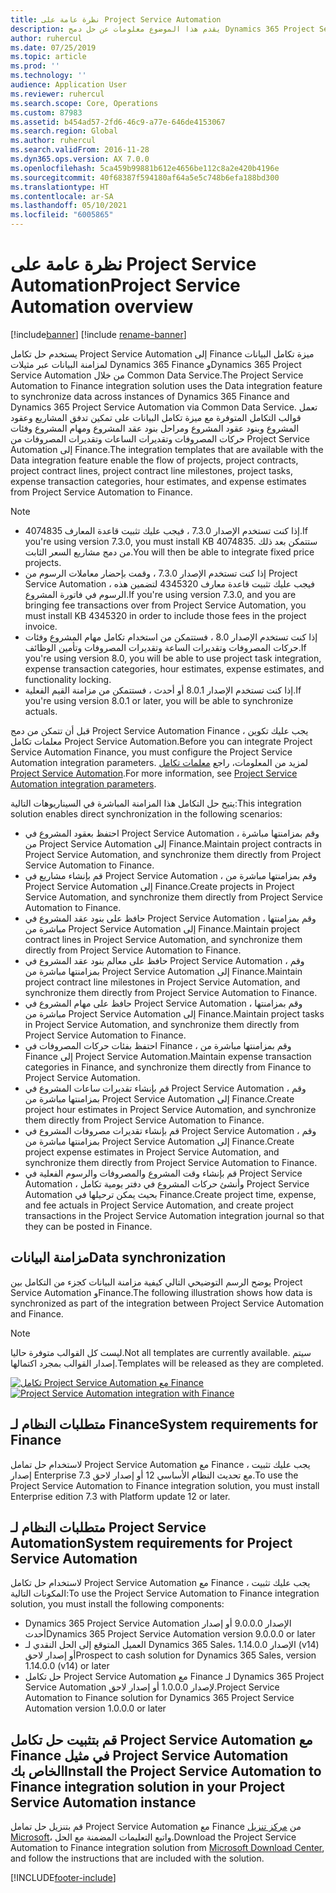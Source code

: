 ```yaml
---
title: نظرة عامة على Project Service Automation
description: يقدم هذا الموضوع معلومات عن حل دمج Dynamics 365 Project Service Automation في Dynamics 365 Finance.
author: ruhercul
ms.date: 07/25/2019
ms.topic: article
ms.prod: ''
ms.technology: ''
audience: Application User
ms.reviewer: ruhercul
ms.search.scope: Core, Operations
ms.custom: 87983
ms.assetid: b454ad57-2fd6-46c9-a77e-646de4153067
ms.search.region: Global
ms.author: ruhercul
ms.search.validFrom: 2016-11-28
ms.dyn365.ops.version: AX 7.0.0
ms.openlocfilehash: 5ca459b99881b612e4656be112c8a2e420b4196e
ms.sourcegitcommit: 40f68387f594180af64a5e5c748b6efa188bd300
ms.translationtype: HT
ms.contentlocale: ar-SA
ms.lasthandoff: 05/10/2021
ms.locfileid: "6005865"
---
```

# <a name="project-service-automation-overview"></a><span data-ttu-id="636db-103">نظرة عامة على Project Service Automation</span><span class="sxs-lookup"><span data-stu-id="636db-103">Project Service Automation overview</span></span>

[!include[banner](../includes/banner.md)]
[!include [rename-banner](~/includes/cc-data-platform-banner.md)]

<span data-ttu-id="636db-104">يستخدم حل تكامل Project Service Automation إلى Finance ميزة تكامل البيانات لمزامنة البيانات عبر مثيلات Dynamics 365 Finance وDynamics 365 Project Service Automation من خلال Common Data Service.</span><span class="sxs-lookup"><span data-stu-id="636db-104">The Project Service Automation to Finance integration solution uses the Data integration feature to synchronize data across instances of Dynamics 365 Finance and Dynamics 365 Project Service Automation via Common Data Service.</span></span> <span data-ttu-id="636db-105">تعمل قوالب التكامل المتوفرة مع ميزة تكامل البيانات على تمكين تدفق المشاريع وعقود المشروع وبنود عقود المشروع ومراحل بنود عقد المشروع ومهام المشروع وفئات حركات المصروفات وتقديرات الساعات وتقديرات المصروفات من Project Service Automation إلى Finance.</span><span class="sxs-lookup"><span data-stu-id="636db-105">The integration templates that are available with the Data integration feature enable the flow of projects, project contracts, project contract lines, project contract line milestones, project tasks, expense transaction categories, hour estimates, and expense estimates from Project Service Automation to Finance.</span></span>

> [!NOTE]
> - <span data-ttu-id="636db-106">إذا كنت تستخدم الإصدار 7.3.0 ، فيجب عليك تثبيت قاعدة المعارف 4074835.</span><span class="sxs-lookup"><span data-stu-id="636db-106">If you're using version 7.3.0, you must install KB 4074835.</span></span> <span data-ttu-id="636db-107">ستتمكن بعد ذلك من دمج مشاريع السعر الثابت.</span><span class="sxs-lookup"><span data-stu-id="636db-107">You will then be able to integrate fixed price projects.</span></span>
> - <span data-ttu-id="636db-108">إذا كنت تستخدم الإصدار 7.3.0 ، وقمت بإحضار معاملات الرسوم من Project Service Automation ، فيجب عليك تثبيت قاعدة معارف 4345320 لتضمين هذه الرسوم في فاتورة المشروع.</span><span class="sxs-lookup"><span data-stu-id="636db-108">If you're using version 7.3.0, and you are bringing fee transactions over from Project Service Automation, you must install KB 4345320 in order to include those fees in the project invoice.</span></span>
> - <span data-ttu-id="636db-109">إذا كنت تستخدم الإصدار 8.0 ، فستتمكن من استخدام تكامل مهام المشروع وفئات حركات المصروفات وتقديرات الساعة وتقديرات المصروفات وتأمين الوظائف.</span><span class="sxs-lookup"><span data-stu-id="636db-109">If you're using version 8.0, you will be able to use project task integration, expense transaction categories, hour estimates, expense estimates, and functionality locking.</span></span>
> - <span data-ttu-id="636db-110">إذا كنت تستخدم الإصدار 8.0.1 أو أحدث ، فستتمكن من مزامنة القيم الفعلية.</span><span class="sxs-lookup"><span data-stu-id="636db-110">If you're using version 8.0.1 or later, you will be able to synchronize actuals.</span></span>

<span data-ttu-id="636db-111">قبل أن تتمكن من دمج Project Service Automation Finance ، يجب عليك تكوين معلمات تكامل Project Service Automation.</span><span class="sxs-lookup"><span data-stu-id="636db-111">Before you can integrate Project Service Automation Finance, you must configure the Project Service Automation integration parameters.</span></span> <span data-ttu-id="636db-112">لمزيد من المعلومات، راجع [معلمات تكامل Project Service Automation](PSA-parameters.md).</span><span class="sxs-lookup"><span data-stu-id="636db-112">For more information, see [Project Service Automation integration parameters](PSA-parameters.md).</span></span>

<span data-ttu-id="636db-113">يتيح حل التكامل هذا المزامنة المباشرة في السيناريوهات التالية:</span><span class="sxs-lookup"><span data-stu-id="636db-113">This integration solution enables direct synchronization in the following scenarios:</span></span>

- <span data-ttu-id="636db-114">احتفظ بعقود المشروع في Project Service Automation ، وقم بمزامنتها مباشرة من Project Service Automation إلى Finance.</span><span class="sxs-lookup"><span data-stu-id="636db-114">Maintain project contracts in Project Service Automation, and synchronize them directly from Project Service Automation to Finance.</span></span>
- <span data-ttu-id="636db-115">قم بإنشاء مشاريع في Project Service Automation ، وقم بمزامنتها مباشرة من Project Service Automation إلى Finance.</span><span class="sxs-lookup"><span data-stu-id="636db-115">Create projects in Project Service Automation, and synchronize them directly from Project Service Automation to Finance.</span></span>
- <span data-ttu-id="636db-116">حافظ على بنود عقد المشروع في Project Service Automation ، وقم بمزامنتها مباشرة من Project Service Automation إلى Finance.</span><span class="sxs-lookup"><span data-stu-id="636db-116">Maintain project contract lines in Project Service Automation, and synchronize them directly from Project Service Automation to Finance.</span></span>
- <span data-ttu-id="636db-117">حافظ على معالم بنود عقد المشروع في Project Service Automation ، وقم بمزامنتها مباشرة من Project Service Automation إلى Finance.</span><span class="sxs-lookup"><span data-stu-id="636db-117">Maintain project contract line milestones in Project Service Automation, and synchronize them directly from Project Service Automation to Finance.</span></span>
- <span data-ttu-id="636db-118">حافظ على مهام المشروع في Project Service Automation ، وقم بمزامنتها مباشرة من Project Service Automation إلى Finance.</span><span class="sxs-lookup"><span data-stu-id="636db-118">Maintain project tasks in Project Service Automation, and synchronize them directly from Project Service Automation to Finance.</span></span>
- <span data-ttu-id="636db-119">احتفظ بفئات حركات المصروفات في Finance ، وقم بمزامنتها مباشرة من Finance إلى Project Service Automation.</span><span class="sxs-lookup"><span data-stu-id="636db-119">Maintain expense transaction categories in Finance, and synchronize them directly from Finance to Project Service Automation.</span></span>
- <span data-ttu-id="636db-120">قم بإنشاء تقديرات ساعات المشروع في Project Service Automation ، وقم بمزامنتها مباشرة من Project Service Automation إلى Finance.</span><span class="sxs-lookup"><span data-stu-id="636db-120">Create project hour estimates in Project Service Automation, and synchronize them directly from Project Service Automation to Finance.</span></span>
- <span data-ttu-id="636db-121">قم بإنشاء تقديرات مصروفات المشروع في Project Service Automation ، وقم بمزامنتها مباشرة من Project Service Automation إلى Finance.</span><span class="sxs-lookup"><span data-stu-id="636db-121">Create project expense estimates in Project Service Automation, and synchronize them directly from Project Service Automation to Finance.</span></span>
- <span data-ttu-id="636db-122">قم بإنشاء وقت المشروع والمصروفات والرسوم الفعلية في Project Service Automation ، وأنشئ حركات المشروع في دفتر يومية تكامل Project Service Automation بحيث يمكن ترحيلها في Finance.</span><span class="sxs-lookup"><span data-stu-id="636db-122">Create project time, expense, and fee actuals in Project Service Automation, and create project transactions in the Project Service Automation integration journal so that they can be posted in Finance.</span></span>

## <a name="data-synchronization"></a><span data-ttu-id="636db-123">مزامنة البيانات</span><span class="sxs-lookup"><span data-stu-id="636db-123">Data synchronization</span></span>

<span data-ttu-id="636db-124">يوضح الرسم التوضيحي التالي كيفية مزامنة البيانات كجزء من التكامل بين Project Service Automation وFinance.</span><span class="sxs-lookup"><span data-stu-id="636db-124">The following illustration shows how data is synchronized as part of the integration between Project Service Automation and Finance.</span></span>

> [!NOTE]
> <span data-ttu-id="636db-125">ليست كل القوالب متوفرة حاليا.</span><span class="sxs-lookup"><span data-stu-id="636db-125">Not all templates are currently available.</span></span> <span data-ttu-id="636db-126">سيتم إصدار القوالب بمجرد اكتمالها.</span><span class="sxs-lookup"><span data-stu-id="636db-126">Templates will be released as they are completed.</span></span>

<span data-ttu-id="636db-127">[![تكامل Project Service Automation مع Finance](./media/PSA-integration.png)](./media/PSA-integration.png)</span><span class="sxs-lookup"><span data-stu-id="636db-127">[![Project Service Automation integration with Finance](./media/PSA-integration.png)](./media/PSA-integration.png)</span></span>

## <a name="system-requirements-for-finance"></a><span data-ttu-id="636db-128">متطلبات النظام لـ Finance</span><span class="sxs-lookup"><span data-stu-id="636db-128">System requirements for Finance</span></span>

<span data-ttu-id="636db-129">لاستخدام حل تمامل Project Service Automation مع Finance ، يجب عليك تثبيت إصدار Enterprise 7.3 مع تحديث النظام الأساسي 12 أو إصدار لاحق.</span><span class="sxs-lookup"><span data-stu-id="636db-129">To use the Project Service Automation to Finance integration solution, you must install Enterprise edition 7.3 with Platform update 12 or later.</span></span>

## <a name="system-requirements-for-project-service-automation"></a><span data-ttu-id="636db-130">متطلبات النظام لـ Project Service Automation</span><span class="sxs-lookup"><span data-stu-id="636db-130">System requirements for Project Service Automation</span></span>

<span data-ttu-id="636db-131">لاستخدام حل تكامل Project Service Automation مع Finance ، يجب عليك تثبيت المكونات التالية:</span><span class="sxs-lookup"><span data-stu-id="636db-131">To use the Project Service Automation to Finance integration solution, you must install the following components:</span></span>

- <span data-ttu-id="636db-132">Dynamics 365 Project Service Automation الإصدار 9.0.0.0 أو إصدار أحدث</span><span class="sxs-lookup"><span data-stu-id="636db-132">Dynamics 365 Project Service Automation version 9.0.0.0 or later</span></span>
- <span data-ttu-id="636db-133">العميل المتوقع إلى الحل النقدي لـ Dynamics 365 Sales، الإصدار 1.14.0.0 (v14) أو إصدار لاحق</span><span class="sxs-lookup"><span data-stu-id="636db-133">Prospect to cash solution for Dynamics 365 Sales, version 1.14.0.0 (v14) or later</span></span>
- <span data-ttu-id="636db-134">حل تكامل Project Service Automation مع Finance لـ Dynamics 365 Project Service Automation لإصدار 1.0.0.0 أو إصدار لاحق.</span><span class="sxs-lookup"><span data-stu-id="636db-134">Project Service Automation to Finance solution for Dynamics 365 Project Service Automation version 1.0.0.0 or later</span></span>

## <a name="install-the-project-service-automation-to-finance-integration-solution-in-your-project-service-automation-instance"></a><span data-ttu-id="636db-135">قم بتثبيت حل تكامل Project Service Automation مع Finance في مثيل Project Service Automation الخاص بك</span><span class="sxs-lookup"><span data-stu-id="636db-135">Install the Project Service Automation to Finance integration solution in your Project Service Automation instance</span></span>

<span data-ttu-id="636db-136">قم بتنزيل حل تمامل Project Service Automation مع Finance من [مركز تنزيل Microsoft‬](https://www.microsoft.com/download/details.aspx?id=57016)، واتبع التعليمات المضمنة مع الحل.</span><span class="sxs-lookup"><span data-stu-id="636db-136">Download the Project Service Automation to Finance integration solution from [Microsoft Download Center](https://www.microsoft.com/download/details.aspx?id=57016), and follow the instructions that are included with the solution.</span></span>


[!INCLUDE[footer-include](../includes/footer-banner.md)]